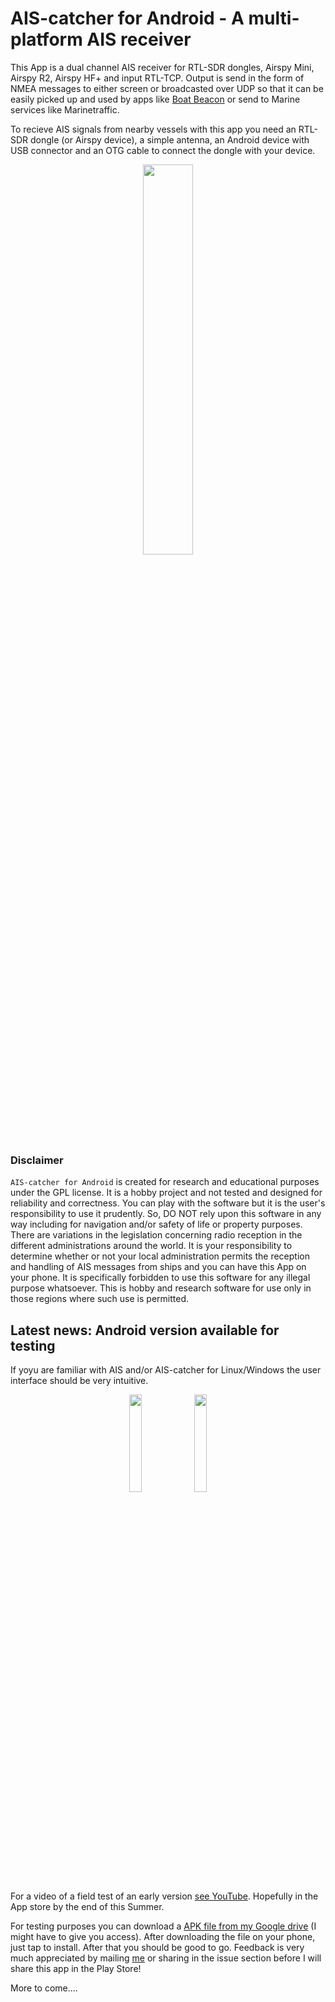# AIS-catcher for Android - A multi-platform AIS receiver 
This App is a dual channel AIS receiver for RTL-SDR dongles, Airspy Mini, Airspy R2, Airspy HF+ and input RTL-TCP. Output is send in the form of NMEA messages to either 
screen or broadcasted over UDP so that it can be easily picked up and used by apps like [Boat Beacon](https://pocketmariner.com/mobile-apps/boatbeacon/) or send to Marine services
like Marinetraffic.

To recieve AIS signals from nearby vessels with this app you need an RTL-SDR dongle (or Airspy device), a simple antenna, an Android device with USB connector and an OTG cable to connect the dongle with your device.

<p align="center">
<img src="https://raw.githubusercontent.com/jvde-github/AIS-catcher/media/media/equipment.jpg" width=40% height=40%>
</p>

### Disclaimer

```AIS-catcher for Android```  is created for research and educational purposes under the GPL license. It is a hobby project and not tested and designed for reliability and correctness. 
You can play with the software but it is the user's responsibility to use it prudently. So,  DO NOT rely upon this software in any way including for navigation 
and/or safety of life or property purposes.
There are variations in the legislation concerning radio reception in the different administrations around the world. 
It is your responsibility to determine whether or not your local administration permits the reception and handling of AIS messages from ships and you can have this App on your phone. 
It is specifically forbidden to use this software for any illegal purpose whatsoever. 
This is hobby and research software for use only in those regions where such use is permitted.

## Latest news: Android version available for testing

If yoyu are familiar with AIS and/or AIS-catcher for Linux/Windows the user interface should be very intuitive.
<p align="center">
<img src="https://raw.githubusercontent.com/jvde-github/AIS-catcher/media/media/AIScatcher%20for%20Android%20screenshot%201.png" width=20% height=20%>
<img src="https://raw.githubusercontent.com/jvde-github/AIS-catcher/media/media/AIScatcher%20for%20Android%20screenshot%202.png" width=20% height=20%>
</p>

For a video of a field test of an early version [see YouTube](https://www.youtube.com/watch?v=Sn-3c-qCxu4). Hopefully in the App store by the end of this Summer.

For testing purposes you can download a [APK file from my Google drive](https://drive.google.com/file/d/1HDm39szX_kF-Bg6KKruabFoWmzveji0w/view?usp=sharing) (I might have to give you access). After downloading the file on your phone, just tap to install. After that you should be good to go. Feedback is very much appreciated by mailing [me](mailto:jvde.github@gmail.com) or sharing in the issue section before I will share this app in the Play Store!

More to come....
